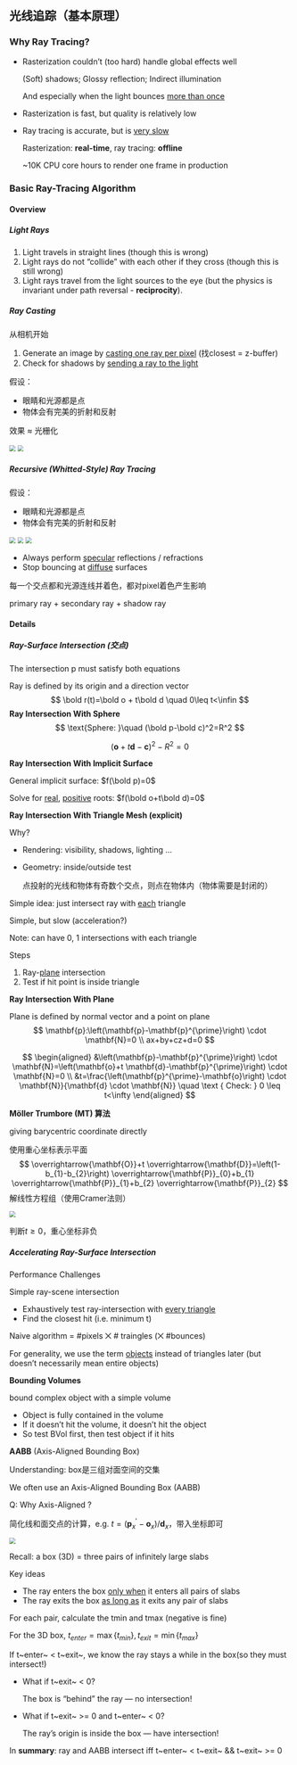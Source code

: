 ## 光线追踪（基本原理）

### Why Ray Tracing?

- Rasterization couldn’t (too hard) handle global effects well

  (Soft) shadows; Glossy reflection; Indirect illumination

  And especially when the light bounces <u>more than once</u>

- Rasterization is fast, but quality is relatively low

- Ray tracing is accurate, but is <u>very slow</u>

  Rasterization: **real-time**, ray tracing: **offline**

  ~10K CPU core hours to render one frame in production

### Basic Ray-Tracing Algorithm

#### Overview

##### Light Rays

1. Light travels in straight lines (though this is wrong)  
2. Light rays do not “collide” with each other if they cross (though this is still wrong) 
3. Light rays travel from the light sources to the eye (but the physics is invariant under path reversal - **reciprocity**).



##### Ray Casting

从相机开始

1. Generate an image by <u>casting one ray per pixel</u> (找closest = z-buffer)
2. Check for shadows by <u>sending a ray to the light</u> 

假设：

- 眼睛和光源都是点
- 物体会有完美的折射和反射

效果 $\approx$ 光栅化

<img src="img/lec13-ray-casting-eye.png" style="zoom:67%;" />

<img src="img/lec13-ray-casting-light.png" style="zoom:67%;" />



##### Recursive (Whitted-Style) Ray Tracing

假设：

- 眼睛和光源都是点
- 物体会有完美的折射和反射

<img src="img/lec13-recursive-reflected.png" style="zoom:67%;" />

<img src="img/lec13-recursive-refracted.png" style="zoom:67%;" />



<img src="img/lec13-recursive-combination.png" style="zoom:67%;" />

- Always perform <u>specular</u> reflections / refractions 
- Stop bouncing at <u>diffuse</u> surfaces

每一个交点都和光源连线并着色，都对pixel着色产生影响

primary ray + secondary ray + shadow ray



#### Details

##### Ray-Surface Intersection (交点)

The intersection p must satisfy both equations

Ray is defined by its origin and a direction vector
$$
\bold r(t)=\bold o + t\bold d \quad 0\leq t<\infin
$$
**Ray Intersection With Sphere**
$$
\text{Sphere: }\quad (\bold p-\bold c)^2=R^2 
$$

$$
(\mathbf{o}+t \mathbf{d}-\mathbf{c})^{2}-R^{2}=0
$$

**Ray Intersection With Implicit Surface**

General implicit surface: $f(\bold p)=0$

Solve for <u>real</u>, <u>positive</u> roots: $f(\bold o+t\bold d)=0$



**Ray Intersection With Triangle Mesh (explicit)**

Why?  

- Rendering: visibility, shadows,  lighting ... 

- Geometry: inside/outside test 

  点投射的光线和物体有奇数个交点，则点在物体内（物体需要是封闭的）

Simple idea: just intersect ray with <u>each</u> triangle 

Simple, but slow (acceleration?) 

Note: can have 0, 1 intersections with each triangle

Steps

1. Ray-<u>plane</u> intersection 
2. Test if hit point is inside  triangle

**Ray Intersection With Plane**

Plane is defined by normal vector and a point on plane
$$
\mathbf{p}:\left(\mathbf{p}-\mathbf{p}^{\prime}\right) \cdot \mathbf{N}=0 \\
ax+by+cz+d=0
$$

$$
\begin{aligned}
&\left(\mathbf{p}-\mathbf{p}^{\prime}\right) \cdot \mathbf{N}=\left(\mathbf{o}+t \mathbf{d}-\mathbf{p}^{\prime}\right) \cdot \mathbf{N}=0 \\
&t=\frac{\left(\mathbf{p}^{\prime}-\mathbf{o}\right) \cdot \mathbf{N}}{\mathbf{d} \cdot \mathbf{N}} \quad \text { Check: } 0 \leq t<\infty
\end{aligned}
$$

**Möller Trumbore (MT) 算法**

giving barycentric coordinate directly

使用重心坐标表示平面
$$
\overrightarrow{\mathbf{O}}+t \overrightarrow{\mathbf{D}}=\left(1-b_{1}-b_{2}\right) \overrightarrow{\mathbf{P}}_{0}+b_{1} \overrightarrow{\mathbf{P}}_{1}+b_{2} \overrightarrow{\mathbf{P}}_{2}
$$
解线性方程组（使用Cramer法则）

<img src="img/lec13-MT-algo.png" style="zoom:67%;" />

判断$t\geq0$，重心坐标非负



##### Accelerating Ray-Surface Intersection

Performance Challenges

Simple ray-scene intersection 

- Exhaustively test ray-intersection with <u>every triangle</u>
- Find the closest hit (i.e. minimum t) 

Naive algorithm = #pixels ⨉ # traingles (⨉ #bounces)

For generality, we use the term <u>objects</u> instead of triangles later (but doesn’t necessarily mean entire objects)

**Bounding Volumes**

bound complex object with a simple volume

- Object is fully contained in the volume 
- If it doesn’t hit the volume, it doesn’t hit the object 
- So test BVol first, then test object if it hits

**AABB** (Axis-Aligned Bounding Box)

Understanding: box是三组对面空间的交集

We often use an  Axis-Aligned Bounding Box (AABB) 

Q: Why Axis-Aligned ? 

简化线和面交点的计算，e.g. $t=(\mathbf{p}_{x}^{\prime}-\mathbf{o}_{x})/\mathbf{d}_{x}$，带入坐标即可

<img src="img/lec13-AABB-intersection.png" style="zoom:67%;" />

Recall: a box (3D) = three pairs of infinitely large slabs

Key ideas

- The ray enters the box <u>only when</u> it enters all pairs of slabs 
- The ray exits the box <u>as long as</u> it exits any pair of slabs 

For each pair, calculate the tmin and tmax (negative is fine)

For the 3D box, $t_{enter} = \max\{t_{min}\}, t_{exit} = \min\{t_{max}\}$

If t~enter~ < t~exit~, we know the ray stays a while in the box(so they must intersect!)

- What if t~exit~ < 0?

  The box is “behind” the ray — no intersection! 

- What if t~exit~ >= 0 and t~enter~ < 0?

  The ray’s origin is inside the box — have intersection! 

In **summary**: ray and AABB intersect iff t~enter~ < t~exit~ && t~exit~ >= 0

